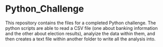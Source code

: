 # Python_Challenge
This repository contains the files for a completed Python challenge. The python scripts are able to read a CSV file (one about banking information and the other about election results), analyize the data within them, and then creates a text file within another folder to write all the analysis into. 
